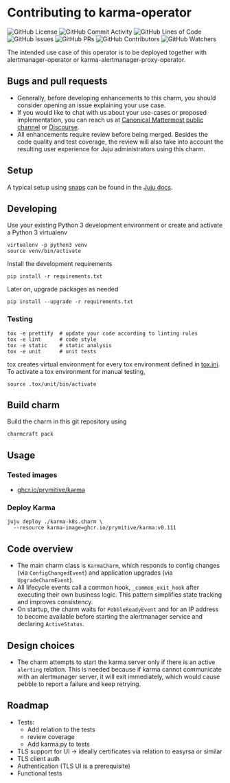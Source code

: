 # Contributing to karma-operator

![GitHub License](https://img.shields.io/github/license/canonical/karma-k8s-operator)
![GitHub Commit Activity](https://img.shields.io/github/commit-activity/y/canonical/karma-k8s-operator)
![GitHub Lines of Code](https://img.shields.io/tokei/lines/github/canonical/karma-k8s-operator)
![GitHub Issues](https://img.shields.io/github/issues/canonical/karma-k8s-operator)
![GitHub PRs](https://img.shields.io/github/issues-pr/canonical/karma-k8s-operator)
![GitHub Contributors](https://img.shields.io/github/contributors/canonical/karma-k8s-operator)
![GitHub Watchers](https://img.shields.io/github/watchers/canonical/karma-k8s-operator?style=social)

The intended use case of this operator is to be deployed together with
alertmanager-operator or karma-alertmanager-proxy-operator.

## Bugs and pull requests
- Generally, before developing enhancements to this charm, you should consider
  opening an issue explaining your use case.
- If you would like to chat with us about your use-cases or proposed
  implementation, you can reach us at
  [Canonical Mattermost public channel](https://chat.charmhub.io/charmhub/channels/charm-dev)
  or [Discourse](https://discourse.charmhub.io/).
- All enhancements require review before being merged. Besides the
  code quality and test coverage, the review will also take into
  account the resulting user experience for Juju administrators using
  this charm.


## Setup

A typical setup using [snaps](https://snapcraft.io/) can be found in the
[Juju docs](https://juju.is/docs/sdk/dev-setup).

## Developing

Use your existing Python 3 development environment or create and
activate a Python 3 virtualenv

```shell
virtualenv -p python3 venv
source venv/bin/activate
```

Install the development requirements

```shell
pip install -r requirements.txt
```

Later on, upgrade packages as needed

```shell
pip install --upgrade -r requirements.txt
```

### Testing

```shell
tox -e prettify  # update your code according to linting rules
tox -e lint      # code style
tox -e static    # static analysis
tox -e unit      # unit tests
```

tox creates virtual environment for every tox environment defined in
[tox.ini](tox.ini). To activate a tox environment for manual testing,

```shell
source .tox/unit/bin/activate
```

## Build charm

Build the charm in this git repository using

```shell
charmcraft pack
```

## Usage
### Tested images
- [ghcr.io/prymitive/karma](https://ghcr.io/prymitive/karma)

### Deploy Karma

```shell
juju deploy ./karma-k8s.charm \
  --resource karma-image=ghcr.io/prymitive/karma:v0.111
```

## Code overview
- The main charm class is `KarmaCharm`, which responds to config changes
  (via `ConfigChangedEvent`) and application upgrades (via
  `UpgradeCharmEvent`).
- All lifecycle events call a common hook, `_common_exit_hook` after executing
  their own business logic. This pattern simplifies state tracking and improves
  consistency.
- On startup, the charm waits for `PebbleReadyEvent` and for an IP address to
  become available before starting the alertmanager service and declaring
  `ActiveStatus`.

## Design choices
- The charm attempts to start the karma server only if there is an active
  `alerting` relation. This is needed because if karma cannot communicate with
  an alertmanager server, it will exit immediately, which would cause pebble to
  report a failure and keep retrying.

## Roadmap
* Tests:
  * Add relation to the tests
  * review coverage
  * Add karma.py to tests
* TLS support for UI -> ideally certificates via relation to easyrsa or similar
* TLS client auth
* Authentication (TLS UI is a prerequisite)
* Functional tests
